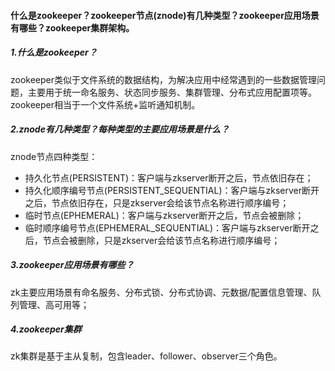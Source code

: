 #### 什么是zookeeper？zookeeper节点(znode)有几种类型？zookeeper应用场景有哪些？zookeeper集群架构。

##### 1.什么是zookeeper？

zookeeper类似于文件系统的数据结构，为解决应用中经常遇到的一些数据管理问题，主要用于统一命名服务、状态同步服务、集群管理、分布式应用配置项等。zookeeper相当于一个文件系统+监听通知机制。



##### 2.znode有几种类型？每种类型的主要应用场景是什么？

znode节点四种类型：

- 持久化节点(PERSISTENT)：客户端与zkserver断开之后，节点依旧存在；
- 持久化顺序编号节点(PERSISTENT_SEQUENTIAL)：客户端与zkserver断开之后，节点依旧存在，只是zkserver会给该节点名称进行顺序编号；
- 临时节点(EPHEMERAL)：客户端与zkserver断开之后，节点会被删除；
- 临时顺序编号节点(EPHEMERAL_SEQUENTIAL)：客户端与zkserver断开之后，节点会被删除，只是zkserver会给该节点名称进行顺序编号；



##### 3.zookeeper应用场景有哪些？

zk主要应用场景有命名服务、分布式锁、分布式协调、元数据/配置信息管理、队列管理、高可用等；



##### 4.zookeeper集群

zk集群是基于主从复制，包含leader、follower、observer三个角色。